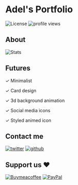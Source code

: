 # Adel's Portfolio

![License](https://img.shields.io/github/license/adelpro/adelpro.github.io.svg?style=flat-square) ![profile views](https://komarev.com/ghpvc/?username=adelpro&style=flat-squar&color=brightgreen)

## About

![Stats](https://github-readme-stats.vercel.app/api?username=adelpro&show_icons=true)

## Futures

✓ Minimalist

✓ Card design

✓ 3d background animation

✓ Social media icons

✓ Styled animed icon

## Contact me

[![twitter][1.1]][1]
[![github][2.1]][2]

## Support us ❤️

[![Buymeacoffee](https://badgen.net/badge/icon/buymeacoffee?icon=buymeacoffee&label)](https://www.buymeacoffee.com/Adel.benyahia/)
[![PayPal](https://badgen.net/badge/icon/PayPal?icon=https://simpleicons.now.sh/paypal/fff&label)](https://www.paypal.com/paypalme/adelbenyahia)

[1]: http://www.twitter.com/adelpro
[2]: http://www.github.com/adelpro
[1.1]: http://i.imgur.com/tXSoThF.png "twitter icon with padding"
[2.1]: http://i.imgur.com/0o48UoR.png "github icon with padding"

